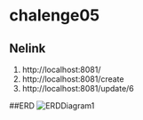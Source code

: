 # chalenge05

## Nelink
1. http://localhost:8081/
2. http://localhost:8081/create
3. http://localhost:8081/update/6

##ERD
![ERDDiagram1](https://user-images.githubusercontent.com/86102334/194543853-1bef4847-9916-42cd-8203-8e9abf9a50ef.png)

